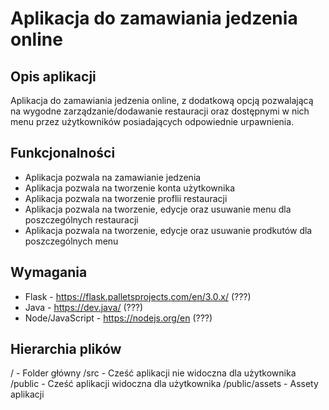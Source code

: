 # Aplikacja do zamawiania jedzenia online
## Opis aplikacji
Aplikacja do zamawiania jedzenia online, z dodatkową opcją pozwalającą na wygodne zarządzanie/dodawanie restauracji oraz dostępnymi w nich menu przez użytkowników posiadających odpowiednie urpawnienia.

## Funkcjonalności
* Aplikacja pozwala na zamawianie jedzenia
* Aplikacja pozwala na tworzenie konta użytkownika
* Aplikacja pozwala na tworzenie proflii restauracji
* Aplikacja pozwala na tworzenie, edycje oraz usuwanie menu dla poszczególnych restauracji
* Aplikacja pozwala na tworzenie, edycje oraz usuwanie prodkutów dla poszczególnych menu

## Wymagania
* Flask - https://flask.palletsprojects.com/en/3.0.x/ (???)
* Java - https://dev.java/ (???)
* Node/JavaScript - https://nodejs.org/en (???)

## Hierarchia plików

/ - Folder główny
/src - Cześć aplikacji nie widoczna dla użytkownika
/public - Cześć aplikacji widoczna dla użytkownika
/public/assets - Assety aplikacji